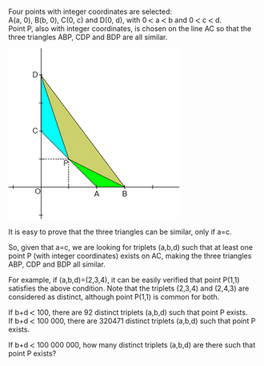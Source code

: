   <p>Four points with integer coordinates are selected:<br />A(a,&nbsp;0), B(b,&nbsp;0), C(0,&nbsp;c) and D(0,&nbsp;d),   with 0&nbsp;<img src='images/symbol_lt.gif' width='10' height='10' alt='&lt;' border='0' style='vertical-align:middle;' />&nbsp;a&nbsp;<img src='images/symbol_lt.gif' width='10' height='10' alt='&lt;' border='0' style='vertical-align:middle;' />&nbsp;b and 0&nbsp;<img src='images/symbol_lt.gif' width='10' height='10' alt='&lt;' border='0' style='vertical-align:middle;' />&nbsp;c&nbsp;<img src='images/symbol_lt.gif' width='10' height='10' alt='&lt;' border='0' style='vertical-align:middle;' />&nbsp;d.<br />  Point P, also with integer coordinates, is chosen on the line AC so that the three triangles ABP, CDP and BDP are all similar.</p>  <img src="project/images/p_299_ThreeSimTri.gif" />  <p>It is easy to prove that the three triangles can be similar, only if a=c.</p>    <p>So, given that a=c, we are looking for triplets (a,b,d) such that at least one point P (with integer coordinates) exists on AC, making the three triangles ABP, CDP and BDP all similar.</p>    <p>For example, if (a,b,d)=(2,3,4), it can be easily verified that point P(1,1) satisfies the above condition.   Note that the triplets (2,3,4) and (2,4,3) are considered as distinct, although point P(1,1) is common for both.</p>    <p>If b+d&nbsp;<img src='images/symbol_lt.gif' width='10' height='10' alt='&lt;' border='0' style='vertical-align:middle;' />&nbsp;100, there are 92 distinct triplets (a,b,d) such that point P exists.<br />  If b+d&nbsp;<img src='images/symbol_lt.gif' width='10' height='10' alt='&lt;' border='0' style='vertical-align:middle;' />&nbsp;100 000, there are 320471 distinct triplets (a,b,d) such that point P exists.</p>  <p>If b+d&nbsp;<img src='images/symbol_lt.gif' width='10' height='10' alt='&lt;' border='0' style='vertical-align:middle;' />&nbsp;100 000 000, how many distinct triplets (a,b,d) are there such that point P exists?</p>  